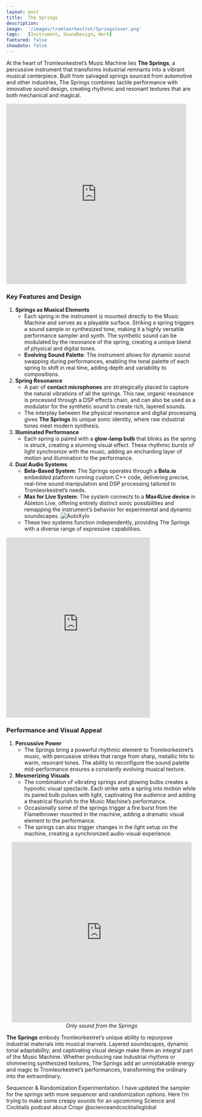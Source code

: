 ```yaml
---
layout: post
title:  The Springs
description: 
image:  '/images/tromleorkestret/SpringsCover.png'
tags:   [Instrument, SoundDesign, Work]
faetured: false
showdate: false
---
```


At the heart of Tromleorkestret’s Music Machine lies **The Springs**, a percussive instrument that transforms industrial remnants into a vibrant musical centerpiece. Built from salvaged springs sourced from automotive and other industries, The Springs combines tactile performance with innovative sound design, creating rhythmic and resonant textures that are both mechanical and magical.


<p><iframe src="https://www.facebook.com/plugins/video.php?height=476&href=https%3A%2F%2Fwww.facebook.com%2FTromleorkestret%2Fvideos%2F3331709700254232%2F&show_text=false&width=476&t=0" width="476" height="476" style="border:none;overflow:hidden" scrolling="no" frameborder="0" allowfullscreen="true" allow="autoplay; clipboard-write; encrypted-media; picture-in-picture; web-share" allowFullScreen="true"></iframe></p>


### **Key Features and Design**

1. **Springs as Musical Elements**
    - Each spring in the instrument is mounted directly to the Music Machine and serves as a playable surface. Striking a spring triggers a sound sample or synthesized tone, making it a highly versatile performance sampler and synth. The synthetic sound can be modulated by the resonance of the spring, creating a unique blend of physical and digital tones.
    - **Evolving Sound Palette**: The instrument allows for dynamic sound swapping during performances, enabling the tonal palette of each spring to shift in real time, adding depth and variability to compositions.
2. **Spring Resonance**
    - A pair of **contact microphones** are strategically placed to capture the natural vibrations of all the springs. This raw, organic resonance is processed through a DSP effects chain, and can also be used as a modulator for the synthetic sound to create rich, layered sounds.
    - The interplay between the physical resonance and digital processing gives **The Springs** its unique sonic identity, where raw industrial tones meet modern synthesis.
3. **Illuminated Performance**
    - Each spring is paired with a **glow-lamp bulb** that blinks as the spring is struck, creating a stunning visual effect. These rhythmic bursts of light synchronize with the music, adding an enchanting layer of motion and illumination to the performance.
4. **Dual Audio Systems**
    - **Bela-Based System**: The Springs operates through a **Bela.io** embedded platform running custom C++ code, delivering precise, real-time sound manipulation and DSP processing tailored to Tromleorkestret’s needs.
    - **Max for Live System**: The system connects to a **Max4Live device** in Ableton Live, offering entirely distinct sonic possibilities and remapping the instrument’s behavior for experimental and dynamic soundscapes. 
        ![AutoXylo]({{site.baseurl}}/images/springs/M4L-SpringChordMapper.png)
    - These two systems function independently, providing The Springs with a diverse range of expressive capabilities.

<p><iframe src="https://www.facebook.com/plugins/video.php?height=476&href=https%3A%2F%2Fwww.facebook.com%2FTromleorkestret%2Fvideos%2F3409281362497065%2F&show_text=false&width=380&t=0" width="380" height="476" style="border:none;overflow:hidden" scrolling="no" frameborder="0" allowfullscreen="true" allow="autoplay; clipboard-write; encrypted-media; picture-in-picture; web-share" allowFullScreen="true"></iframe></p>

### **Performance and Visual Appeal**

1. **Percussive Power**
    - The Springs bring a powerful rhythmic element to Tromleorkestret’s music, with percussive strikes that range from sharp, metallic hits to warm, resonant tones. The ability to reconfigure the sound palette mid-performance ensures a constantly evolving musical texture.
2. **Mesmerizing Visuals**
    - The combination of vibrating springs and glowing bulbs creates a hypnotic visual spectacle. Each strike sets a spring into motion while its paired bulb pulses with light, captivating the audience and adding a theatrical flourish to the Music Machine’s performance.
    - Occasionally some of the springs trigger a fire burst from the Flamethrower mounted in the machine, adding a dramatic visual element to the performance. 
    - The springs can also trigger changes in the light setup on the machine, creating a synchronized audio-visual experience.

<p style="text-align: center;"><iframe src="https://www.facebook.com/plugins/video.php?height=476&href=https%3A%2F%2Fwww.facebook.com%2FTromleorkestret%2Fvideos%2F3390866567671878%2F&show_text=false&width=476&t=0" width="476" height="476" style="border:none;overflow:hidden" scrolling="no" frameborder="0" allowfullscreen="true" allow="autoplay; clipboard-write; encrypted-media; picture-in-picture; web-share" allowFullScreen="true"></iframe>
<em>Only sound from the Springs</em></p>

**The Springs** embody Tromleorkestret’s unique ability to repurpose industrial materials into musical marvels. Layered soundscapes, dynamic tonal adaptability, and captivating visual design make them an integral part of the Music Machine. Whether producing raw industrial rhythms or shimmering synthesized textures, The Springs add an unmistakable energy and magic to Tromleorkestret’s performances, transforming the ordinary into the extraordinary.






Sequencer & Randomization Experimentation. I have updated the sampler for the springs with more sequencer and randomization options. Here I’m trying to make some creapy sounds for an upcomming Science and Cocktails podcast about Crispr @scienceandcocktailsglobal



